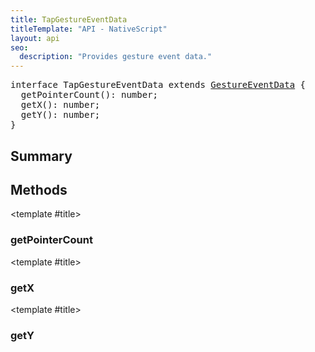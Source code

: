 ```yaml
---
title: TapGestureEventData
titleTemplate: "API - NativeScript"
layout: api
seo:
  description: "Provides gesture event data."
---
```


<!-- This page is auto generated, do not edit manually. -->
<!-- Run "yarn generate:api-docs" to regenerate -->

<script setup lang="ts">
  import { provide } from "vue";
  import API_DATA from "./TapGestureEventData.data.json";
  
  provide('API_DATA', API_DATA);
</script>

<APIRefHierarchy v-once />

<pre class="[&_a]:text-green-400">interface TapGestureEventData extends <a href="/api/interface/GestureEventData">GestureEventData</a> {
  getPointerCount(): number;
  getX(): number;
  getY(): number;
}</pre>

<APIRefComment commentBase64="eyJibG9ja1RhZ3MiOltdLCJtb2RpZmllclRhZ3MiOnt9LCJzdW1tYXJ5IjpbeyJraW5kIjoidGV4dCIsInRleHQiOiJQcm92aWRlcyBnZXN0dXJlIGV2ZW50IGRhdGEuIn1dfQ==" v-once />

## <Heading ignore>Summary</Heading>

<APIRefSummary v-once />

## Methods

<div class="">

<APIRef for="11153" v-once>

<template #title>

### getPointerCount

</template>

</APIRef>

</div>

<div class="">

<APIRef for="11155" v-once>

<template #title>

### getX

</template>

</APIRef>

</div>

<div class="">

<APIRef for="11157" v-once>

<template #title>

### getY

</template>

</APIRef>

</div>
